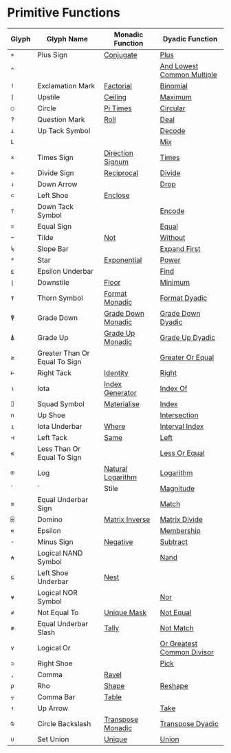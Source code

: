 # Primitive Functions

| Glyph | Glyph Name | Monadic Function | Dyadic Function |
| --- | --- | --- | ---  |
| `+` | Plus Sign | [Conjugate](primitive-functions-a-z/primitive-functions-a-z/conjugate.md) | [Plus](primitive-functions-a-z/primitive-functions-a-z/plus.md) |
| `^` |  |  | [And Lowest Common Multiple](scalar-dyadic-logical-functions/and-lowest-common-multiple.md) |
| `!` | Exclamation Mark | [Factorial](scalar-monadic-functions/factorial.md) | [Binomial](scalar-dyadic-arithmetic-functions/binomial.md) |
| `⌈` | Upstile | [Ceiling](scalar-monadic-functions/ceiling.md) | [Maximum](scalar-dyadic-arithmetic-functions/maximum.md) |
| `○` | Circle | [Pi Times](scalar-monadic-functions/pi-times.md) | [Circular](circular.md) |
| `?` | Question Mark | [Roll](scalar-monadic-functions/roll.md) | [Deal](non-scalar-selector-functions/deal.md) |
| `⊥` | Up Tack Symbol |  | [Decode](non-scalar-computational-functions/decode.md) |
| `L` |  |  | [Mix](non-scalar-monadic-structural-functions/mix.md) |
| `×` | Times Sign | [Direction Signum](scalar-monadic-functions/direction.md) | [Times](primitive-functions-a-z/primitive-functions-a-z/times.md) |
| `÷` | Divide Sign | [Reciprocal](scalar-monadic-functions/reciprocal.md) | [Divide](scalar-dyadic-arithmetic-functions/divide.md) |
| `↓` | Down Arrow |  | [Drop](../system-commands/system-commands-a-z/drop.md) |
| `⊂` | Left Shoe | [Enclose](non-scalar-monadic-structural-functions/enclose.md) |  |
| `⊤` | Down Tack Symbol |  | [Encode](non-scalar-computational-functions/encode.md) |
| `=` | Equal Sign |  | [Equal](scalar-dyadic-logical-functions/equal.md) |
| `~` | Tilde | [Not](scalar-monadic-functions/not.md) | [Without](primitive-functions-a-z/primitive-functions-a-z/without.md) |
| `⍀` | Slope Bar |  | [Expand First](primitive-functions-a-z/primitive-functions-a-z/expand-first.md) |
| `*` | Star | [Exponential](scalar-monadic-functions/exponential.md) | [Power](scalar-dyadic-arithmetic-functions/power.md) |
| `⍷` | Epsilon Underbar |  | [Find](non-scalar-selector-functions/find.md) |
| `⌊` | Downstile | [Floor](scalar-monadic-functions/floor.md) | [Minimum](scalar-dyadic-arithmetic-functions/minimum.md) |
| `⍕` | Thorn Symbol | [Format Monadic](../system-functions/system-functions-a-z/system-functions-a-z/format-monadic.md) | [Format Dyadic](../system-functions/system-functions-a-z/system-functions-a-z/format-dyadic.md) |
| `⍒` | Grade Down | [Grade Down Monadic](non-scalar-selector-functions/grade-down-monadic.md) | [Grade Down Dyadic](non-scalar-selector-functions/grade-down-dyadic.md) |
| `⍋` | Grade Up | [Grade Up Monadic](non-scalar-selector-functions/grade-up-monadic.md) | [Grade Up Dyadic](non-scalar-selector-functions/grade-up-dyadic.md) |
| `≥` | Greater Than Or Equal To Sign |  | [Greater Or Equal](scalar-dyadic-logical-functions/greater-or-equal.md) |
| `⊢` | Right Tack | [Identity](Identity.htm) | [Right](non-scalar-selection-functions/right.md) |
| `⍳` | Iota | [Index Generator](non-scalar-selector-functions/index-generator.md) | [Index Of](non-scalar-selector-functions/index-of.md) |
| `⌷` | Squad Symbol | [Materialise](Materialise.htm) | [Index](../../index.md) |
| `∩` | Up Shoe |  | [Intersection](non-scalar-selection-functions/intersection.md) |
| `⍸` | Iota Underbar | [Where](non-scalar-selector-functions/where.md) | [Interval Index](non-scalar-selector-functions/interval-index.md) |
| `⊣` | Left Tack | [Same](non-scalar-selection-functions/same.md) | [Left](non-scalar-selection-functions/left.md) |
| `≤` | Less Than Or Equal To Sign |  | [Less Or Equal](scalar-dyadic-logical-functions/less-or-equal.md) |
| `⍟` | Log | [Natural Logarithm](scalar-monadic-functions/natural-logarithm.md) | [Logarithm](scalar-dyadic-arithmetic-functions/logarithm.md) |
| `|` | Stile | [Magnitude](scalar-monadic-functions/magnitude.md) | [Residue](scalar-dyadic-arithmetic-functions/residue.md) |
| `≡` | Equal Underbar Sign |  | [Match](non-scalar-selector-functions/match.md) |
| `⌹` | Domino | [Matrix Inverse](non-scalar-computational-functions/matrix-inverse.md) | [Matrix Divide](non-scalar-computational-functions/matrix-divide.md) |
| `∊` | Epsilon |  | [Membership](non-scalar-selector-functions/membership.md) |
| `-` | Minus Sign | [Negative](scalar-monadic-functions/negative.md) | [Subtract](scalar-dyadic-arithmetic-functions/subtract.md) |
| `⍲` | Logical NAND Symbol |  | [Nand](scalar-dyadic-logical-functions/nand.md) |
| `⊆` | Left Shoe Underbar | [Nest](non-scalar-monadic-structural-functions/nest.md) |  |
| `⍱` | Logical NOR Symbol |  | [Nor](scalar-dyadic-logical-functions/nor.md) |
| `≠` | Not Equal To | [Unique Mask](non-scalar-selection-functions/unique-mask.md) | [Not Equal](scalar-dyadic-logical-functions/not-equal.md) |
| `≢` | Equal Underbar Slash | [Tally](non-scalar-monadic-structural-functions/tally.md) | [Not Match](non-scalar-selector-functions/not-match.md) |
| `∨` | Logical Or |  | [Or Greatest Common Divisor](scalar-dyadic-logical-functions/or-greatest-common-divisor.md) |
| `⊃` | Right Shoe |  | [Pick](non-scalar-selection-functions/pick.md) |
| `,` | Comma | [Ravel](non-scalar-monadic-structural-functions/ravel.md) |  |
| `⍴` | Rho | [Shape](non-scalar-monadic-structural-functions/shape.md) | [Reshape](non-scalar-dyadic-structural-functions/reshape.md) |
| `⍪` | Comma Bar | [Table](non-scalar-monadic-structural-functions/table.md) |  |
| `↑` | Up Arrow |  | [Take](non-scalar-selection-functions/take.md) |
| `⍉` | Circle Backslash | [Transpose Monadic](non-scalar-monadic-structural-functions/transpose-monadic.md) | [Transpose Dyadic](non-scalar-dyadic-structural-functions/transpose-dyadic.md) |
| `∪` | Set Union | [Unique](non-scalar-selection-functions/unique.md) | [Union](non-scalar-selection-functions/union.md) |
